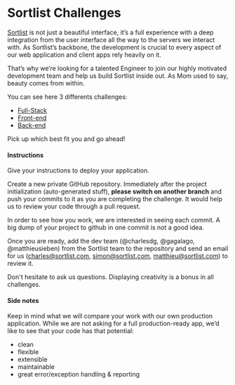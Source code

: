 # Sortlist Challenges

[Sortlist](https://www.sortlist.com) is not just a beautiful interface, it’s a full experience with a deep integration from the user interface all the way to the servers we interact with. As Sortlist’s backbone, the development is crucial to every aspect of our web application and client apps rely heavily on it.

That’s why we’re looking for a talented Engineer to join our highly motivated development team and help us build Sortlist inside out. As Mom used to say, beauty comes from within.

You can see here 3 differents challenges:
- [Full-Stack](https://github.com/sortlist/jobs/blob/full-stack/README.md)
- [Front-end](https://github.com/sortlist/jobs/blob/front-end/README.md)
- [Back-end](https://github.com/sortlist/jobs/blob/back-end/README.md)

Pick up which best fit you and go ahead!

#### Instructions

Give your instructions to deploy your application.

Create a new private GitHub repository. Immediately after the project initialization (auto-generated stuff), **please switch on another branch** and push your commits to it as you are completing the challenge. It would help us to review your code through a pull request.

In order to see how you work, we are interested in seeing each commit. A big dump of your project to github in one commit is not a good idea.

Once you are ready, add the dev team (@charlesdg, @gagalago, @matthieusieben) from the Sortlist team to the repository and send an email for us (charles@sortlist.com, simon@sortlist.com, matthieu@sortlist.com) to review it.

Don't hesitate to ask us questions. Displaying creativity is a bonus in all challenges.


#### Side notes

Keep in mind what we will compare your work with our own production application. While we are not asking for a full production-ready app, we’d like to see that your code has that potential:

 * clean
 * flexible
 * extensible
 * maintainable
 * great error/exception handling & reporting
